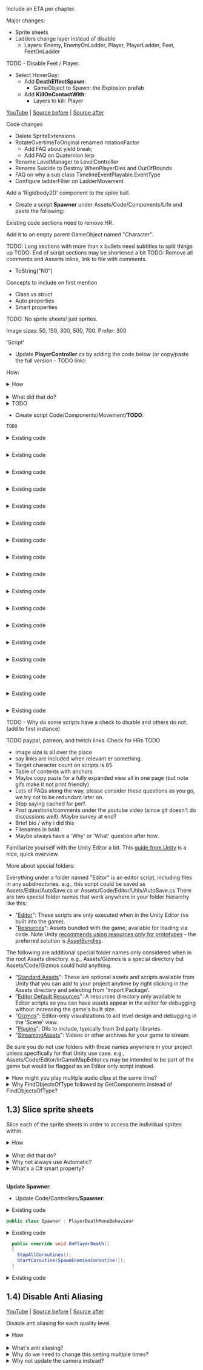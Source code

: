 Include an ETA per chapter.


Major changes:
 
 - Sprite sheets
 - Ladders change layer instead of disable 
   - Layers: Enemy, EnemyOnLadder, Player, PlayerLadder, Feet, FeetOnLadder



TODO      - Disable Feet / Player.

 - Select HoverGuy:
   - Add **DeathEffectSpawn**:
     - GameObject to Spawn: the Explosion prefab
   - Add **KillOnContactWith**:
     - Layers to kill: Player



[YouTube]() | [Source before]() | [Source after]()

Code changes
 - Delete SpriteExtensions
 - RotateOvertimeToOriginal renamed rotationFactor
   - Add FAQ about yield break;
   - Add FAQ on Quaternion lerp
 - Rename LevelManager to LevelController
 - Rename Suicide to Destroy WhenPlayerDies and OutOfBounds
  - FAQ on why a sub class TimelineEventPlayable.EventType
  - Configure ladderFilter on LadderMovement

 Add a 'Rigidbody2D' component to the spike ball.
 - Create a script **Spawner** under Assets/Code/Components/Life and paste the following:


Existing code sections need to remove HR.

Add it to an empty parent GameObject named "Character".

TODO: Long sections with more than x bullets need subtitles to split things up
TODO: End of script sections may be shortened a bit
TODO: Remove all comments and Asserts inline, link to file with comments.
 - ToString("N0")

Concepts to include on first mention
 - Class vs struct
 - Auto properties
 - Smart properties

TODO: No sprite sheets!  just sprites.

Image sizes: 50, 150, 300, 500, 700.  Prefer: 300 

'Script'


 - Update **PlayerController**.cs by adding the code below (or copy/paste the full version - TODO link):

How:
<details><summary>How</summary>

TODO

<hr></details><br>
<details><summary>What did that do?</summary>

TODO

<hr></details>
<details><summary>TODO</summary>

TODO

<hr></details>


 - Create script Code/Components/Movement/**TODO**:

```csharp
TODO
```


<details><summary>Existing code</summary>

```csharp
```

<hr></details>

```csharp
```

<details><summary>Existing code</summary>

```csharp
```

<hr></details>

```csharp
```

<details><summary>Existing code</summary>

```csharp
```

<hr></details>

```csharp
```

<details><summary>Existing code</summary>

```csharp
```

<hr></details>

```csharp
```

<details><summary>Existing code</summary>

```csharp
```

<hr></details>

```csharp
```

<details><summary>Existing code</summary>

```csharp
```

<hr></details>

```csharp
```

<details><summary>Existing code</summary>

```csharp
```

<hr></details>

```csharp
```

<details><summary>Existing code</summary>

```csharp
```

<hr></details>

```csharp
```

<details><summary>Existing code</summary>

```csharp
```

<hr></details>

```csharp
```

<details><summary>Existing code</summary>

```csharp
```

<hr></details>

```csharp
```

<details><summary>Existing code</summary>

```csharp
```

<hr></details>

```csharp
```

<details><summary>Existing code</summary>

```csharp
```

<hr></details>

```csharp
```

<details><summary>Existing code</summary>

```csharp
```

<hr></details>

```csharp
```

<details><summary>Existing code</summary>

```csharp
```

<hr></details>

```csharp
```

<details><summary>Existing code</summary>

```csharp
```

<hr></details>

```csharp
```

<details><summary>Existing code</summary>

```csharp
```

<hr></details>

```csharp
```

<details><summary>Existing code</summary>

```csharp
```

<hr></details>





TODO  - Why do some scripts have a check to disable and others do not. (add to first instance)


TODO paypal, patreon, and twitch links.
Check for HRs
TODO
 - Image size is all over the place
 - say links are included when relevant er something.
 - Target character count on scripts is 65
 - Table of contents with anchors
 - Maybe copy paste for a fully expanded view all in one page (but note gifs make it not print friendly)
 - Lots of FAQs along the way, please consider these questions as you go, we try not to be redundant later on.
 - Stop saying cached for perf.
 - Post questions/comments under the youtube video (since git doesn't do discussions well). Maybe survey at end?
 - Brief bio / why i did this
 - Filenames in bold
 - Maybe always have a 'Why' or 'What' question after how.














Familiarize yourself with the Unity Editor a bit.  This [guide from Unity](https://docs.unity3d.com/Manual/LearningtheInterface.html) is a nice, quick overview.







More about special folders:

Everything under a folder named "Editor" is an editor script, including files in any subdirectories.  e.g., this script could be saved as Assets/Editor/AutoSave.cs or Assets/Code/Editor/Utils/AutoSave.cs  There are two special folder names that work anywhere in your folder hierarchy like this:
 - "[Editor](https://docs.unity3d.com/Manual/ExtendingTheEditor.html)": These scripts are only executed when in the Unity Editor (vs built into the game).
 - "[Resources](https://docs.unity3d.com/ScriptReference/Resources.html)": Assets bundled with the game, available for loading via code.  Note Unity [recommends using resources only for prototypes](https://unity3d.com/learn/tutorials/temas/best-practices/resources-folder) - the preferred solution is [AssetBundles](https://docs.unity3d.com/Manual/AssetBundlesIntro.html). 
 
The following are additional special folder names only considered when in the root Assets directory. e.g., Assets/Gizmos is a special directory but Assets/Code/Gizmos could hold anything.
 - "[Standard Assets](https://docs.unity3d.com/Manual/HOWTO-InstallStandardAssets.html)": These are optional assets and scripts available from Unity that you can add to your project anytime by right clicking in the Assets directory and selecting from 'Import Package'.
 - "[Editor Default Resources](https://docs.unity3d.com/ScriptReference/EditorGUIUtility.Load.html)": A resources directory only available to Editor scripts so you can have assets appear in the editor for debugging without increasing the game's built size.
 - "[Gizmos](https://docs.unity3d.com/ScriptReference/Gizmos.html)": Editor-only visualizations to aid level design and debugging in the 'Scene' view.
 - "[Plugins](https://docs.unity3d.com/Manual/Plugins.html)": Dlls to include, typically from 3rd party libraries.
 - "[StreamingAssets](https://docs.unity3d.com/Manual/StreamingAssets.html)": Videos or other archives for your game to stream.

Be sure you do not use folders with these names anywhere in your project unless specifically for that Unity use case. e.g., Assets/Code/Editor/InGameMapEditor.cs may be intended to be part of the game but would be flagged as an Editor only script instead.







<details><summary>How might you play mulitple audio clips at the same time?</summary>

Each AudioSource can be configured for one clip at a time.  To play multiple clips in parallel, you could use multiple AudioSources by placing multiple on a single GameObject or instantiating multiple GameObjects.  You can also use the following API to play a clip in parallel:

```csharp
GetComponent<AudioSource>().PlayOneShot(clip);
```

This will start playing another clip, re-using an existing AudioSource component (and its GameObject's position as well as the audio configuration options such as pitch).

<hr></details>


<details><summary>Why FindObjectsOfType<GameObject> followed by GetComponents instead of FindObjectsOfType<ICareWhenPlayerDies>?</summary>

Unity does not support FindObjectsOfType by interface.  This is unexpected because they do support GetComponentsInChildren by interface (and similiar methods).  

As a workaround, we are getting every GameObject and then checking for components on each that implement ICareWhenPlayerDies.

This is not a performant solution.  However the use case is also one which does not occur often, so the performance hit should be fine.  

If we needed to do something similiar frequently (e.g., every frame), we would want to add caching or take a completely different approach.

<hr></details>




## 1.3) Slice sprite sheets

Slice each of the sprite sheets in order to access the individual sprites within.


<details><summary>How</summary>

- Select a sprite sheet in the 'Project' (such as Assets/Art/**spritesheet_ground**).
- In the 'Inspector', set 'Sprite Mode' to 'Multiple'.

<img src="https://i.imgur.com/duYuVMy.png" width=300px />

- Click 'Sprite Editor' and apply changes when prompted.
- Click the 'Slice' menu item (see below for the type to use per sprite).
  - If all the sprites in the sheet are the same size, use Grid By Cell Count and enter the number of sprites in the sheet horizontally (columns) and vertically (rows).
  - If the sprites in the sheet are various sizes, use Automatic.

<img src="https://i.imgur.com/3wLWBZG.png" width=300px />

<img src="https://i.imgur.com/d3XzhRU.png" width=300px />

- Click 'Slice' button.
- Close the Sprite Editor and apply changes when prompted.
- Repeat for each sprite sheet.

We are using:
 - **spritesheet_ground**: Cell Count (8 x 16)
 - **adventurer_tilesheet**: Cell Count (9 x 3)
 - **spritesheet_jumper**: Automatic
 - **spritesheet_tiles**: Cell Count (8 x 16)

<hr></details><br>
<details><summary>What did that do?</summary>

Slicing is the process of defining each individual sprite in a sprite sheet.  Once sliced, you can access each sprite as if it were a unique asset.

After you have sliced, white lines appear in the 'Sprite Editor'.  These lines show you how the sprite sheet is cut, boxing in each individual sprite.  Any whitespace as shown in this example is ignored (i.e., it does not generate blank sprites as well).

<img src="https://i.imgur.com/NawupLS.png" width=50% />

After closing the 'Sprite Editor' and applying changes you can expand the sprite sheet in Assets to see each sprite it created.

<img src="https://i.imgur.com/Qq0nn2B.png" width=50% />

<hr></details>
<details><summary>Why not always use Automatic?</summary>

Automatic does not always provide the desired results.  

One issue may be consistency between sprites in a sprite sheet.  Often we want each sprite to be treated the same. For example with the character, using automatic will create different sized sprites for each pose.  This can make animating a challenge.

<img src="https://i.imgur.com/lKfaiMj.png" width=300px />

Other issues may arise as well, such as different objects in a sprite sheet being combined into a single sprite.

Use the white lines in the 'Sprite Editor' to confirm the results.  There is also an option to manually slice if you need more control.

<hr></details>





<details><summary>What's a C# smart property?</summary>

In C#, data may be exposed as either a Field or a Property.  Fields are simply data as one would expect.  Properties are accessed in code like a field is, but they are capable of more.

In this example, when isGoingRight changes between true and false, the GameObject's transform is rotated so that the sprite faces the correct direction.  Leveraging the property changing to trigger the rotation change is an example of logic in the property making it 'smart'.

There are pros and cons to smart properties.  For example, one may argue that including the transform change when isGoingRight is modified hides the mechanic and makes the code harder to follow.  There are always alternatives if you prefer to not use smart properties.  For example:

```csharp
bool isGoingLeftNow = xVelocity <> 0;
if(isGoingLeft != isGoingLeftNow) 
{
  sprite.flipX = isGoingLeft;
  isGoingLeft = isGoingLeftNow;
}
```

<hr></details>




<br>**Update Spawner**:

 - Update Code/Controllers/**Spawner**:

<details><summary>Existing code</summary>

```csharp
using System.Collections;
using UnityEngine;
```

<hr></details>

```csharp
public class Spawner : PlayerDeathMonoBehaviour
```

<details><summary>Existing code</summary>

```csharp
{
  [SerializeField]
  GameObject thingToSpawn;
  
  [SerializeField]
  float minTimeBetweenSpawns = .5f;

  [SerializeField]
  float maxTimeBetweenSpawns = 10;

  [SerializeField]
  ContactFilter2D contactFilter;

  Collider2D safeZoneCollider;

  static Collider2D[] tempColliderList = new Collider2D[1];

  protected void Awake()
  {
    safeZoneCollider = GetComponent<Collider2D>();
  }

  protected void Start()
  {
    StartCoroutine(SpawnEnemiesCoroutine());
  }
```

</details>

```csharp
  public override void OnPlayerDeath()
  {
    StopAllCoroutines();
    StartCoroutine(SpawnEnemiesCoroutine());
  }
```

<details><summary>Existing code</summary>

```csharp
  IEnumerator SpawnEnemiesCoroutine()
  {
    while(true)
    {
      if(safeZoneCollider == null
        || safeZoneCollider.OverlapCollider(
          contactFilter, tempColliderList) == 0)
      {
        Instantiate(
        thingToSpawn,
        transform.position,
        Quaternion.identity);
      }

      float sleepTime = UnityEngine.Random.Range(
        minTimeBetweenSpawns,
        maxTimeBetweenSpawns);
      yield return new WaitForSeconds(sleepTime);
    }
  }
}
```
</details>





## 1.4) Disable Anti Aliasing

[YouTube]() | [Source before](https://github.com/hardlydifficult/2DUnityTutorial/archive/cb9527525820b72f3a8dbff786153b92a6c2ebc4.zip) | [Source after](https://github.com/hardlydifficult/2DUnityTutorial/archive/0c2993c651a60b56e583c80d1006f232c93539b3.zip)

Disable anti aliasing for each quality level.

<details><summary>How</summary>

**Disable anti aliasing**:

 - Open menu Edit -> Project Settings -> Quality.
 - In the Inspector:
   - Anti Aliasing: Disabled

<img src="https://i.imgur.com/auHPjbi.png" width=300px />

<br>**Repeat for each quality 'Level'**:

   - Click on the row to modify (e.g., 'Very High').
   - Update Anti Aliasing if needed.

<img src="https://i.imgur.com/KYym6V0.png" width=300px />

 - Click 'Ultra' to resume testing with the best settings.

<hr></details><br>
<details><summary>What's anti aliasing?</summary>

Anti aliasing is a technique used to smooth jagged edges as shown here:

<img src="https://qph.ec.quoracdn.net/main-qimg-10856ecbea4f439fb9fb751d41ff704a" width=150px />

Disabling anti aliasing gets us closer to pixel-perfect sprites and prevents some visual glitches, particularly when using sprite sheets. Like changing the filter mode to Point, we do this when working with sprites because we often want control over images down to the pixel.

<hr></details>
<details><summary>Why do we need to change this setting multiple times?</summary>

The highlighted 'Level' is what you are testing with at the moment.  It will default to Ultra.  The green checkboxes represent the default quality level for different build types.  To avoid artifacts, we disable anti aliasing in every level and then switch back to Ultra so that we are testing with the best settings.

<hr></details>
<details><summary>Why not update the camera instead?</summary>

The camera in your scene has an option to disable 'Allow MSAA'.  Disabling this will turn off Anti Aliasing, as we did above.  Since Anti Aliasing is disabled in the project settings, this checkbox has no effect.

You could opt to disable Anti Aliasing in the camera and not in the project settings; however, if you do, be sure that the cameras you use in other scenes have the same settings.

<hr></details>